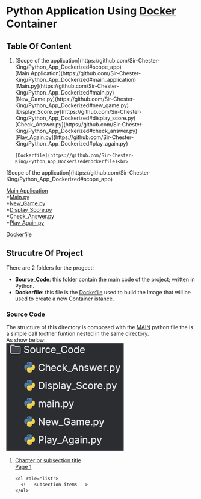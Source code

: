 # Python Application Using <ins>**Docker**</ins> Container
## Table Of Content
<ol>
  <li>
    <a>[Scope of the application](https://github.com/Sir-Chester-King/Python_App_Dockerized#scope_app)<br></a>
    <a>[Main Application](https://github.com/Sir-Chester-King/Python_App_Dockerized#main_application)<br></a>
    <a>[Main.py](https://github.com/Sir-Chester-King/Python_App_Dockerized#main.py)<br></a>
    [New_Game.py](https://github.com/Sir-Chester-King/Python_App_Dockerized#new_game.py)<br>
    [Display_Score.py](https://github.com/Sir-Chester-King/Python_App_Dockerized#display_score.py)<br>
    [Check_Answer.py](https://github.com/Sir-Chester-King/Python_App_Dockerized#check_answer.py)<br>
    [Play_Again.py](https://github.com/Sir-Chester-King/Python_App_Dockerized#play_again.py)
    
    [Dockerfile](https://github.com/Sir-Chester-King/Python_App_Dockerized#dockerfile)<br>
  </li>
</ol>
[Scope of the application](https://github.com/Sir-Chester-King/Python_App_Dockerized#scope_app)<br>

[Main Application](https://github.com/Sir-Chester-King/Python_App_Dockerized#main_application)<br>
*[Main.py](https://github.com/Sir-Chester-King/Python_App_Dockerized#main.py)<br>
*[New_Game.py](https://github.com/Sir-Chester-King/Python_App_Dockerized#new_game.py)<br>
*[Display_Score.py](https://github.com/Sir-Chester-King/Python_App_Dockerized#display_score.py)<br>
*[Check_Answer.py](https://github.com/Sir-Chester-King/Python_App_Dockerized#check_answer.py)<br>
*[Play_Again.py](https://github.com/Sir-Chester-King/Python_App_Dockerized#play_again.py)

[Dockerfile](https://github.com/Sir-Chester-King/Python_App_Dockerized#dockerfile)<br>

## Strucutre Of Project
There are 2 folders for the progect:
- **Source_Code**: this folder contain the main code of the project; written in Python.
- **Dockerfile**: this file is the <ins>Dockefile</ins> used to build the Image that will be used to create a new Container istance.

### Source Code
The structure of this directory is composed with the <ins>MAIN</ins> python file the is a simple call toother funtion nested in the same directory.
<br>
As show below:
<br>
![alt text](Readme_Screen/Source_Code_Folder.png)

<ol>
  <li>
    <a href="#link_to_heading">
      <span class="title">Chapter or subsection title</span>
      <br>
      <span class="page">Page 1</span>
    </a>

    <ol role="list">
      <!-- subsection items -->
    </ol>
  </li>
</ol>

